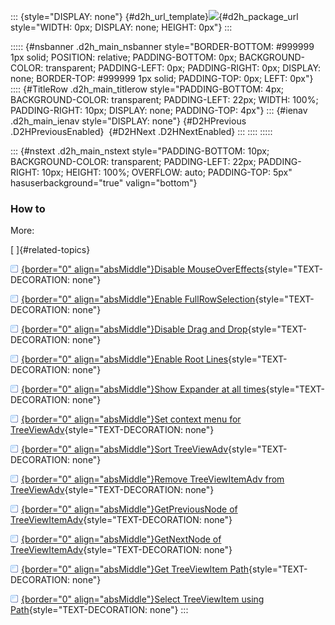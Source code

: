 ::: {style="DISPLAY: none"}
[](ms-xhelp:///?Id=d2h_url_template){#d2h_url_template}![](!package_url!){#d2h_package_url style="WIDTH: 0px; DISPLAY: none; HEIGHT: 0px"}
:::

::::: {#nsbanner .d2h_main_nsbanner style="BORDER-BOTTOM: #999999 1px solid; POSITION: relative; PADDING-BOTTOM: 0px; BACKGROUND-COLOR: transparent; PADDING-LEFT: 0px; PADDING-RIGHT: 0px; DISPLAY: none; BORDER-TOP: #999999 1px solid; PADDING-TOP: 0px; LEFT: 0px"}
:::: {#TitleRow .d2h_main_titlerow style="PADDING-BOTTOM: 4px; BACKGROUND-COLOR: transparent; PADDING-LEFT: 22px; WIDTH: 100%; PADDING-RIGHT: 10px; DISPLAY: none; PADDING-TOP: 4px"}
::: {#ienav .d2h_main_ienav style="DISPLAY: none"}
[](ms-xhelp:///?Id=e3fea4a0-265f-481b-bfa5-a0ff12e0d63b){#D2HPrevious .D2HPreviousEnabled}  [](ms-xhelp:///?Id=58920a68-3c07-4231-9bcf-80614f9c0705){#D2HNext .D2HNextEnabled}
:::
::::
:::::

::: {#nstext .d2h_main_nstext style="PADDING-BOTTOM: 10px; BACKGROUND-COLOR: transparent; PADDING-LEFT: 22px; PADDING-RIGHT: 10px; HEIGHT: 100%; OVERFLOW: auto; PADDING-TOP: 5px" hasuserbackground="true" valign="bottom"}
### How to

More:

[ ]{#related-topics}

[![](../button.gif){border="0" align="absMiddle"}Disable MouseOverEffects](ms-xhelp:///?Id=84efdb9a-7782-4622-805e-0cc716d87753){style="TEXT-DECORATION: none"}

[![](../button.gif){border="0" align="absMiddle"}Enable FullRowSelection](ms-xhelp:///?Id=bd83ad2b-f964-4861-813c-08e1a83ab689){style="TEXT-DECORATION: none"}

[![](../button.gif){border="0" align="absMiddle"}Disable Drag and Drop](ms-xhelp:///?Id=8c05b01c-bcbb-4e74-933c-e48cefef55ef){style="TEXT-DECORATION: none"}

[![](../button.gif){border="0" align="absMiddle"}Enable Root Lines](ms-xhelp:///?Id=8f95041d-5de1-4fd5-8857-6f16a0825e60){style="TEXT-DECORATION: none"}

[![](../button.gif){border="0" align="absMiddle"}Show Expander at all times](ms-xhelp:///?Id=8376f448-d997-45cc-8184-870e017812da){style="TEXT-DECORATION: none"}

[![](../button.gif){border="0" align="absMiddle"}Set context menu for TreeViewAdv](ms-xhelp:///?Id=76ee41a3-1f35-414b-9afd-8f267ca3af4d){style="TEXT-DECORATION: none"}

[![](../button.gif){border="0" align="absMiddle"}Sort TreeViewAdv](ms-xhelp:///?Id=b35db9d8-7732-4635-8e40-4e301ed4a454){style="TEXT-DECORATION: none"}

[![](../button.gif){border="0" align="absMiddle"}Remove TreeViewItemAdv from TreeViewAdv](ms-xhelp:///?Id=cdb92229-4ae9-44ff-ab55-0d1e647c36af){style="TEXT-DECORATION: none"}

[![](../button.gif){border="0" align="absMiddle"}GetPreviousNode of TreeViewItemAdv](ms-xhelp:///?Id=423a97cd-ed96-46ea-bac3-c12e854f7f34){style="TEXT-DECORATION: none"}

[![](../button.gif){border="0" align="absMiddle"}GetNextNode of TreeViewItemAdv](ms-xhelp:///?Id=385a2948-c524-4276-9ffb-5c89b4653e79){style="TEXT-DECORATION: none"}

[![](../button.gif){border="0" align="absMiddle"}Get TreeViewItem Path](ms-xhelp:///?Id=143fd5ca-df0a-4ade-b55d-3ee5d38aac3c){style="TEXT-DECORATION: none"}

[![](../button.gif){border="0" align="absMiddle"}Select TreeViewItem using Path](ms-xhelp:///?Id=bb8d7c56-599b-4a51-bf01-c67ed6a19f04){style="TEXT-DECORATION: none"}
:::
